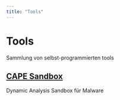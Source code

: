 ```yaml
---
title: "Tools"
---
```

# Tools
Sammlung von selbst-programmierten tools

## [CAPE Sandbox](https://cape.jmbit.de)
Dynamic Analysis Sandbox für Malware



